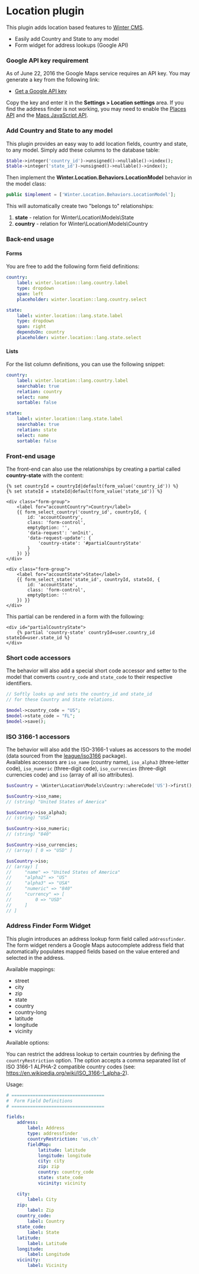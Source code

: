 # Location plugin

This plugin adds location based features to [Winter CMS](https://wintercms.com).

* Easily add Country and State to any model
* Form widget for address lookups (Google API)

### Google API key requirement

As of June 22, 2016 the Google Maps service requires an API key. You may generate a key from the following link:

- [Get a Google API key](https://developers.google.com/maps/documentation/javascript/get-api-key)

Copy the key and enter it in the **Settings > Location settings** area. If you find the address finder is not working, you may need to enable the [Places API](https://console.developers.google.com/apis/api/places_backend/overview?project=_) and the [Maps JavaScript API](https://console.developers.google.com/apis/api/maps_backend/overview?project=_).

### Add Country and State to any model

This plugin provides an easy way to add location fields, country and state, to any model. Simply add these columns to the database table:

```php
$table->integer('country_id')->unsigned()->nullable()->index();
$table->integer('state_id')->unsigned()->nullable()->index();
```

Then implement the **Winter.Location.Behaviors.LocationModel** behavior in the model class:

```php
public $implement = ['Winter.Location.Behaviors.LocationModel'];
```

This will automatically create two "belongs to" relationships:

1. **state** - relation for Winter\Location\Models\State
1. **country** - relation for Winter\Location\Models\Country

### Back-end usage

#### Forms

You are free to add the following form field definitions:

```yaml
country:
    label: winter.location::lang.country.label
    type: dropdown
    span: left
    placeholder: winter.location::lang.country.select

state:
    label: winter.location::lang.state.label
    type: dropdown
    span: right
    dependsOn: country
    placeholder: winter.location::lang.state.select
```

#### Lists

For the list column definitions, you can use the following snippet:

```yaml
country:
    label: winter.location::lang.country.label
    searchable: true
    relation: country
    select: name
    sortable: false

state:
    label: winter.location::lang.state.label
    searchable: true
    relation: state
    select: name
    sortable: false
```
### Front-end usage

The front-end can also use the relationships by creating a partial called **country-state** with the content:

```twig
{% set countryId = countryId|default(form_value('country_id')) %}
{% set stateId = stateId|default(form_value('state_id')) %}

<div class="form-group">
    <label for="accountCountry">Country</label>
    {{ form_select_country('country_id', countryId, {
        id: 'accountCountry',
        class: 'form-control',
        emptyOption: '',
        'data-request': 'onInit',
        'data-request-update': {
            'country-state': '#partialCountryState'
        }
    }) }}
</div>

<div class="form-group">
    <label for="accountState">State</label>
    {{ form_select_state('state_id', countryId, stateId, {
        id: 'accountState',
        class: 'form-control',
        emptyOption: ''
    }) }}
</div>
```

This partial can be rendered in a form with the following:

```twig
<div id="partialCountryState">
    {% partial 'country-state' countryId=user.country_id stateId=user.state_id %}
</div>
```

### Short code accessors

The behavior will also add a special short code accessor and setter to the model that converts `country_code` and `state_code` to their respective identifiers.

```php
// Softly looks up and sets the country_id and state_id
// for these Country and State relations.

$model->country_code = "US";
$model->state_code = "FL";
$model->save();
```
### ISO 3166-1 accessors

The behavior will also add the ISO-3166-1 values as accessors to the model (data sourced from the [league/iso3166](https://github.com/thephpleague/iso3166) package).  
Availables accessors are `iso_name` (country name), `iso_alpha3` (three-letter code), `iso_numeric` (three-digit code), `iso_currencies` (three-digit currencies code) and `iso` (array of all iso attributes).

```php
$usCountry = \Winter\Location\Models\Country::whereCode('US')->first();

$usCountry->iso_name;
// (string) "United States of America"

$usCountry->iso_alpha3;
// (string) "USA"

$usCountry->iso_numeric;
// (string) "840"

$usCountry->iso_currencies;
// (array) [ 0 => "USD" ]

$usCountry->iso;
// (array) [
//     "name" => "United States of America"
//     "alpha2" => "US"
//     "alpha3" => "USA"
//     "numeric" => "840"
//     "currency" => [
//         0 => "USD"
//     ]
// ]

```

### Address Finder Form Widget

This plugin introduces an address lookup form field called `addressfinder`. The form widget renders a Google Maps autocomplete address field that automatically populates mapped fields based on the value entered and selected in the address.

Available mappings:

- street
- city
- zip
- state
- country
- country-long
- latitude
- longitude
- vicinity

Available options:

You can restrict the address lookup to certain countries by defining the `countryRestriction` option. The option accepts a comma separated list of ISO 3166-1 ALPHA-2 compatible country codes (see: https://en.wikipedia.org/wiki/ISO_3166-1_alpha-2).

Usage:

```yaml
# ===================================
#  Form Field Definitions
# ===================================

fields:
    address:
        label: Address
        type: addressfinder
        countryRestriction: 'us,ch'
        fieldMap:
            latitude: latitude
            longitude: longitude
            city: city
            zip: zip
            country: country_code
            state: state_code
            vicinity: vicinity

    city:
        label: City
    zip:
        label: Zip
    country_code:
        label: Country
    state_code:
        label: State
    latitude:
        label: Latitude
    longitude:
        label: Longitude
    vicinity:
        label: Vicinity
```
